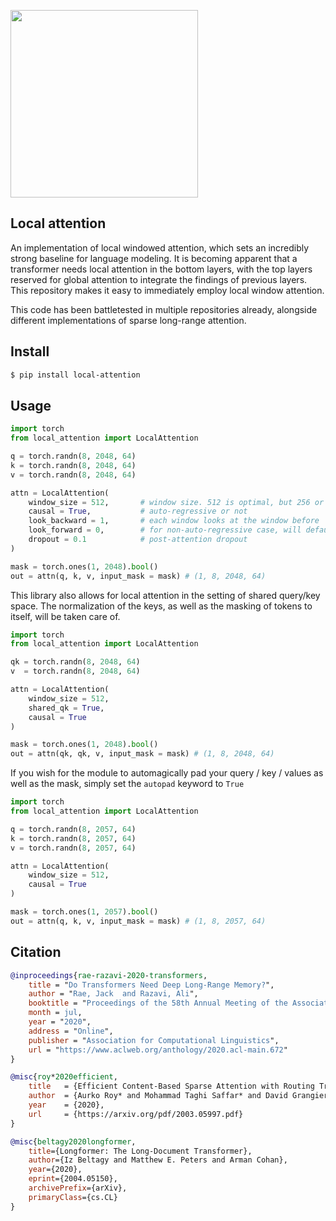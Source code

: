 <img src="./local-attention-diagram.png" width="300px"></img>

## Local attention

An implementation of local windowed attention, which sets an incredibly strong baseline for language modeling. It is becoming apparent that a transformer needs local attention in the bottom layers, with the top layers reserved for global attention to integrate the findings of previous layers. This repository makes it easy to immediately employ local window attention.

This code has been battletested in multiple repositories already, alongside different implementations of sparse long-range attention.

## Install

```bash
$ pip install local-attention
```

## Usage

```python
import torch
from local_attention import LocalAttention

q = torch.randn(8, 2048, 64)
k = torch.randn(8, 2048, 64)
v = torch.randn(8, 2048, 64)

attn = LocalAttention(
    window_size = 512,       # window size. 512 is optimal, but 256 or 128 yields good enough results
    causal = True,           # auto-regressive or not
    look_backward = 1,       # each window looks at the window before
    look_forward = 0,        # for non-auto-regressive case, will default to 1, so each window looks at the window before and after it
    dropout = 0.1            # post-attention dropout
)

mask = torch.ones(1, 2048).bool()
out = attn(q, k, v, input_mask = mask) # (1, 8, 2048, 64)
```

This library also allows for local attention in the setting of shared query/key space. The normalization of the keys, as well as the masking of tokens to itself, will be taken care of.

```python
import torch
from local_attention import LocalAttention

qk = torch.randn(8, 2048, 64)
v  = torch.randn(8, 2048, 64)

attn = LocalAttention(
    window_size = 512,
    shared_qk = True,
    causal = True
)

mask = torch.ones(1, 2048).bool()
out = attn(qk, qk, v, input_mask = mask) # (1, 8, 2048, 64)
```

If you wish for the module to automagically pad your query / key / values as well as the mask, simply set the `autopad` keyword to `True`

```python
import torch
from local_attention import LocalAttention

q = torch.randn(8, 2057, 64)
k = torch.randn(8, 2057, 64)
v = torch.randn(8, 2057, 64)

attn = LocalAttention(
    window_size = 512,
    causal = True
)

mask = torch.ones(1, 2057).bool()
out = attn(q, k, v, input_mask = mask) # (1, 8, 2057, 64)
```

## Citation

```bibtex
@inproceedings{rae-razavi-2020-transformers,
    title = "Do Transformers Need Deep Long-Range Memory?",
    author = "Rae, Jack  and Razavi, Ali",
    booktitle = "Proceedings of the 58th Annual Meeting of the Association for Computational Linguistics",
    month = jul,
    year = "2020",
    address = "Online",
    publisher = "Association for Computational Linguistics",
    url = "https://www.aclweb.org/anthology/2020.acl-main.672"
}
```

```bibtex
@misc{roy*2020efficient,
    title   = {Efficient Content-Based Sparse Attention with Routing Transformers},
    author  = {Aurko Roy* and Mohammad Taghi Saffar* and David Grangier and Ashish Vaswani},
    year    = {2020},
    url     = {https://arxiv.org/pdf/2003.05997.pdf}
}
```

```bibtex
@misc{beltagy2020longformer,
    title={Longformer: The Long-Document Transformer},
    author={Iz Beltagy and Matthew E. Peters and Arman Cohan},
    year={2020},
    eprint={2004.05150},
    archivePrefix={arXiv},
    primaryClass={cs.CL}
}
```
